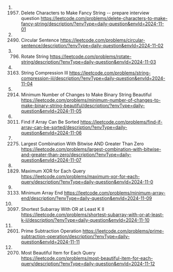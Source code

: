 1. 1957. Delete Characters to Make Fancy String -- prepare interview question
https://leetcode.com/problems/delete-characters-to-make-fancy-string/description/?envType=daily-question&envId=2024-11-01
2. 2490. Circular Sentence
https://leetcode.com/problems/circular-sentence/description/?envType=daily-question&envId=2024-11-02
3. 796. Rotate String
https://leetcode.com/problems/rotate-string/description/?envType=daily-question&envId=2024-11-03
4. 3163. String Compression III
https://leetcode.com/problems/string-compression-iii/description/?envType=daily-question&envId=2024-11-04
5. 2914. Minimum Number of Changes to Make Binary String Beautiful
https://leetcode.com/problems/minimum-number-of-changes-to-make-binary-string-beautiful/description/?envType=daily-question&envId=2024-11-05
6. 3011. Find if Array Can Be Sorted
https://leetcode.com/problems/find-if-array-can-be-sorted/description/?envType=daily-question&envId=2024-11-06
7. 2275. Largest Combination With Bitwise AND Greater Than Zero
https://leetcode.com/problems/largest-combination-with-bitwise-and-greater-than-zero/description/?envType=daily-question&envId=2024-11-07
8. 1829. Maximum XOR for Each Query
https://leetcode.com/problems/maximum-xor-for-each-query/description/?envType=daily-question&envId=2024-11-0
9. 3133. Minimum Array End
https://leetcode.com/problems/minimum-array-end/description/?envType=daily-question&envId=2024-11-09
10. 3097. Shortest Subarray With OR at Least K II
https://leetcode.com/problems/shortest-subarray-with-or-at-least-k-ii/description/?envType=daily-question&envId=2024-11-10
11. 2601. Prime Subtraction Operation
https://leetcode.com/problems/prime-subtraction-operation/description/?envType=daily-question&envId=2024-11-11
12. 2070. Most Beautiful Item for Each Query
https://leetcode.com/problems/most-beautiful-item-for-each-query/description/?envType=daily-question&envId=2024-11-12